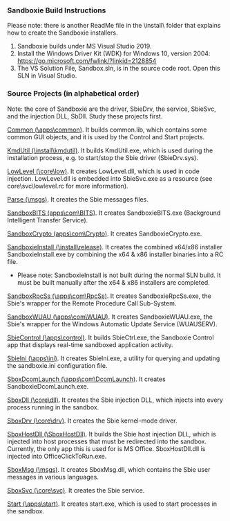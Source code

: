 ### Sandboxie Build Instructions

Please note: there is another ReadMe file in the \install\ folder that explains how to create the Sandboxie installers.

1) Sandboxie builds under MS Visual Studio 2019.
2) Install the Windows Driver Kit (WDK) for Windows 10, version 2004:
	https://go.microsoft.com/fwlink/?linkid=2128854
3) The VS Solution File, Sandbox.sln, is in the source code root. Open this SLN in Visual Studio.

### Source Projects (in alphabetical order)

Note: the core of Sandboxie are the driver, SbieDrv, the service, SbieSvc, and the injection DLL, SbDll. Study these projects first.

[Common (\apps\common)](./apps/common). It builds common.lib, which contains some common GUI objects, and it is used by the Control and Start projects.

[KmdUtil (\install\kmdutil)](./install/kmdutil). It builds KmdUtil.exe, which is used during the installation process, e.g. to start/stop the Sbie driver (SbieDrv.sys).

[LowLevel (\core\low)](./core/low). It creates LowLevel.dll, which is used in code injection. LowLevel.dll is embedded into SbieSvc.exe as a resource (see core\svc\lowlevel.rc for more information).

[Parse (\msgs)](./msgs). It creates the Sbie messages files.

[SandboxBITS (apps\com\BITS)](./apps/com/BITS). It creates SandboxieBITS.exe (Background Intelligent Transfer Service).

[SandboxCrypto (apps\com\Crypto)](./apps/com/Crypto). It creates SandboxieCrypto.exe.

[SandboxieInstall (\install\release)](./install/release). It creates the combined x64/x86 installer SandboxieInstall.exe by combining the x64 & x86 installer binaries into a RC file.
- Please note: SandboxieInstall is not built during the normal SLN build. It must be built manually after the x64 & x86 installers are completed.

[SandboxRpcSs (\apps\com\RpcSs)](./apps/com/RpcSs). It creates SandboxieRpcSs.exe, the Sbie's wrapper for the Remote Procedure Call Sub-System.

[SandboxWUAU (\apps\com\WUAU)](./apps/com/WUAU). It creates SandboxieWUAU.exe, the Sbie's wrapper for the Windows Automatic Update Service (WUAUSERV).

[SbieControl (\apps\control)](./apps/control). It builds SbieCtrl.exe, the Sandboxie Control app that displays real-time sandboxed application activity.

[SbieIni (\apps\ini)](./apps/ini). It creates SbieIni.exe, a utility for querying and updating the sandboxie.ini configuration file.

[SboxDcomLaunch (\apps\com\DcomLaunch)](./apps/com/DcomLaunch). It creates SandboxieDcomLaunch.exe.

[SboxDll (\core\dll)](./core/dll). It creates the Sbie injection DLL, which injects into every process running in the sandbox.

[SboxDrv (\core\drv)](./core/drv). It creates the Sbie kernel-mode driver.

[SboxHostDll (\SboxHostDll)](./SboxHostDll). It builds the Sbie host injection DLL, which is injected into host processes that must be redirected into the sandbox.
Currently, the only app this is used for is MS Office. SboxHostDll.dll is injected into OfficeClickToRun.exe.

[SboxMsg (\msgs)](./msgs). It creates SboxMsg.dll, which contains the Sbie user messages in various languages.

[SboxSvc (\core\svc)](./core/svc). It creates the Sbie service.

[Start (\apps\start)](./apps/start). It creates start.exe, which is used to start processes in the sandbox.
